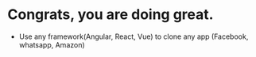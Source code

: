 # Congrats, you are doing great.

- Use any framework(Angular, React, Vue) to clone any app (Facebook, whatsapp, Amazon)
